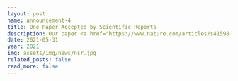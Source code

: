 ```yaml
---
layout: post
name: announcement-4
title: One Paper Accepted by Scientific Reports
description: Our paper <a href="https://www.nature.com/articles/s41598-021-91392-z">Assessing inequality, irregularity, and severity regarding road traffic safety during COVID-19</a> has been accepted by Scientific Reports. Congratulations to all the authors!
date: 2021-05-31
year: 2021
img: assets/img/news/nsr.jpg
related_posts: false
read_more: false
---
```

